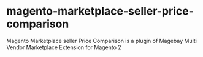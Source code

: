 # magento-marketplace-seller-price-comparison
Magento Marketplace seller Price Comparison is a plugin of Magebay Multi Vendor Marketplace Extension for Magento 2
